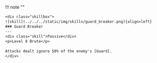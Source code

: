 !!! note ""

    <div class="skillbox">
    ![skill](../../../static/img/skills/guard_breaker.png){align=left}
    ### Guard Breaker
    ---
    <div class="skill">Passive</div>
    <p>Level 8 Brute</p>

    Attacks dealt ignore 50% of the enemy's [Guard].
    </div>
